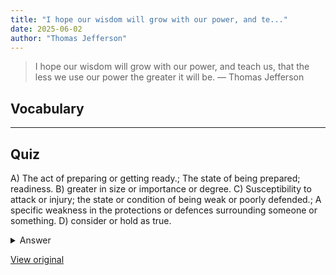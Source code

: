 ```yaml
---
title: "I hope our wisdom will grow with our power, and te..."
date: 2025-06-02
author: "Thomas Jefferson"
---
```


> I hope our wisdom will grow with our power, and teach us, that the less we use our power the greater it will be.
> — Thomas Jefferson

## Vocabulary
****  


## Quiz
A) The act of preparing or getting ready.; The state of being prepared; readiness.
B) greater in size or importance or degree.
C) Susceptibility to attack or injury; the state or condition of being weak or poorly defended.; A specific weakness in the protections or defences surrounding someone or something.
D) consider or hold as true.

<details>
<summary>Answer</summary>
B) greater in size or importance or degree.
</details>

[View original](https://t.me/c/2696929880/224)
